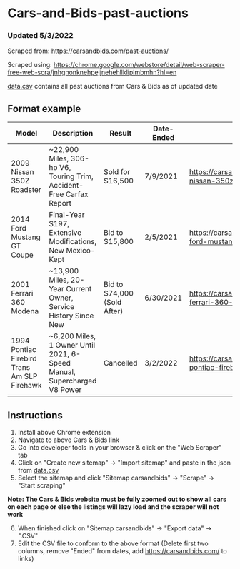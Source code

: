 # Cars-and-Bids-past-auctions

### Updated 5/3/2022

Scraped from: https://carsandbids.com/past-auctions/ 

Scraped using: https://chrome.google.com/webstore/detail/web-scraper-free-web-scra/jnhgnonknehpejjnehehllkliplmbmhn?hl=en

[data.csv](./Data/data.csv) contains all past auctions from Cars & Bids as of updated date

## Format example

| Model | Description | Result | Date-Ended | Link |
| --- | --- | --- | --- | --- |
| 2009 Nissan 350Z Roadster | ~22,900 Miles, 306-hp V6, Touring Trim, Accident-Free Carfax Report | Sold for $16,500 | 7/9/2021 | https://carsandbids.com/auctions/3qYoEvMa/2009-nissan-350z-roadster |
| 2014 Ford Mustang GT Coupe | Final-Year S197, Extensive Modifications, New Mexico-Kept | Bid to $15,800 | 2/5/2021 | https://carsandbids.com/auctions/37QeDMER/2014-ford-mustang-gt-coupe |
| 2001 Ferrari 360 Modena | ~13,900 Miles, 20-Year Current Owner, Service History Since New | Bid to $74,000 (Sold After) | 6/30/2021 | https://carsandbids.com/auctions/KPJBavq2/2001-ferrari-360-modena |
| 1994 Pontiac Firebird Trans Am SLP Firehawk | ~6,200 Miles, 1 Owner Until 2021, 6-Speed Manual, Supercharged V8 Power | Cancelled | 3/2/2022 | https://carsandbids.com/auctions/KP8Qyqd2/1994-pontiac-firebird-trans-am-slp-firehawk |

## Instructions

1. Install above Chrome extension
2. Navigate to above Cars & Bids link
3. Go into developer tools in your browser & click on the "Web Scraper" tab
4. Click on "Create new sitemap" -> "Import sitemap" and paste in the json from [data.csv](./Scraper/sitemap.json)
5. Select the sitemap and click "Sitemap carsandbids" -> "Scrape" -> "Start scraping" 

**Note: The Cars & Bids website must be fully zoomed out to show all cars on each page or else the listings will lazy load and the scraper will not work**

6. When finished click on "Sitemap carsandbids" -> "Export data" -> ".CSV"
7. Edit the CSV file to conform to the above format (Delete first two columns, remove "Ended" from dates, add https://carsandbids.com/ to links)
